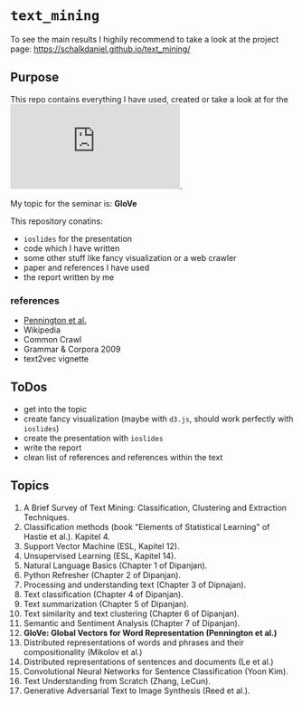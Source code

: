 # `text_mining`

To see the main results I highily recommend to take a look at the project page: https://schalkdaniel.github.io/text_mining/

## Purpose

This repo contains everything I have used, created or take a look at for the 
![text mining seminar at LMU](https://moodle.lmu.de/enrol/index.php?id=3032).

My topic for the seminar is: **GloVe**

This repository conatins:

- `ioslides` for the presentation
- code which I have written
- some other stuff like fancy visualization or a web crawler
- paper and references I have used
- the report written by me

### references

- [Pennington et al.](https://www.aclweb.org/anthology/D14-1162)
- Wikipedia
- Common Crawl
- Grammar & Corpora 2009
- text2vec vignette

## ToDos

- get into the topic
- create fancy visualization (maybe with `d3.js`, should work perfectly with `ioslides`)
- create the presentation with `ioslides`
- write the report 
- clean list of references and references within the text

## Topics

1. A Brief Survey of Text Mining: Classification, Clustering and Extraction Techniques.
2. Classification methods (book "Elements of Statistical Learning" of Hastie et al.). Kapitel 4.
3. Support Vector Machine (ESL, Kapitel 12).
4. Unsupervised Learning (ESL, Kapitel 14).
5. Natural Language Basics (Chapter 1 of Dipanjan).
6. Python Refresher (Chapter 2 of Dipanjan).
7. Processing and understanding text (Chapter 3 of Dipnajan).
8. Text classification (Chapter 4 of Dipanjan).
9. Text summarization (Chapter 5 of Dipanjan).
10. Text similarity and text clustering (Chapter 6 of Dipanjan).
11. Semantic and Sentiment Analysis (Chapter 7 of Dipanjan).
12. **GloVe: Global Vectors for Word Representation (Pennington et al.)**
13. Distributed representations of words and phrases and their compositionality (Mikolov et al.)
14. Distributed representations of sentences and documents (Le et al.)
15. Convolutional Neural Networks for Sentence Classification (Yoon Kim).
16. Text Understanding from Scratch (Zhang, LeCun).
17. Generative Adversarial Text to Image Synthesis (Reed et al.).

